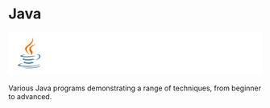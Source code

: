 # Java
![Java Logo](img/java.png)
<br>
<br>
Various Java programs demonstrating a range of techniques, from beginner to advanced.


